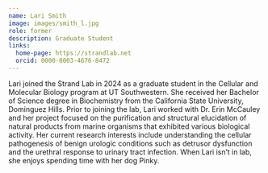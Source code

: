 ```yaml
---
name: Lari Smith
image: images/smith_l.jpg
role: former
description: Graduate Student
links:
  home-page: https://strandlab.net
  orcid: 0000-0003-4676-8472
---
```

Lari joined the Strand Lab in 2024 as a graduate student in the Cellular and Molecular Biology program at UT Southwestern. She received her Bachelor of Science degree in Biochemistry from the California State University, Dominguez Hills. Prior to joining the lab, Lari worked with Dr. Erin McCauley and her project focused on the purification and structural elucidation of natural products from marine organisms that exhibited various biological activity. Her current research interests include understanding the cellular pathogenesis of benign urologic conditions such as detrusor dysfunction and the urethral response to urinary tract infection. When Lari isn’t in lab, she enjoys spending time with her dog Pinky.